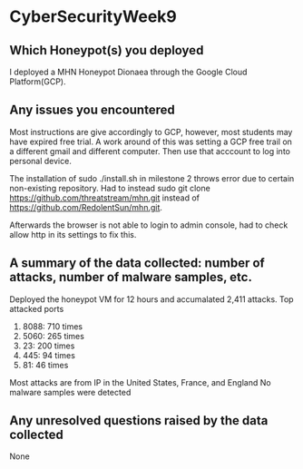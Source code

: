# CyberSecurityWeek9

## Which Honeypot(s) you deployed
I deployed a MHN Honeypot Dionaea through the Google Cloud Platform(GCP).

## Any issues you encountered
Most instructions are give accordingly to GCP, however, most students may have expired free trial. A work around of this was setting a GCP free trail on a different gmail and different computer. Then use that acccount to log into personal device. 

The installation of sudo ./install.sh in milestone 2 throws error due to certain non-existing repository. Had to instead sudo git clone https://github.com/threatstream/mhn.git instead of https://github.com/RedolentSun/mhn.git. 

Afterwards the browser is not able to login to admin console, had to check allow http in its settings to fix this.

## A summary of the data collected: number of attacks, number of malware samples, etc.
Deployed the honeypot VM for 12 hours and accumalated 2,411 attacks.
Top attacked ports 
1. 8088: 710 times
2. 5060: 265 times
3. 23: 200 times
4. 445: 94 times
5. 81: 46 times

Most attacks are from IP in the United States, France, and England
No malware samples were detected

## Any unresolved questions raised by the data collected
None
